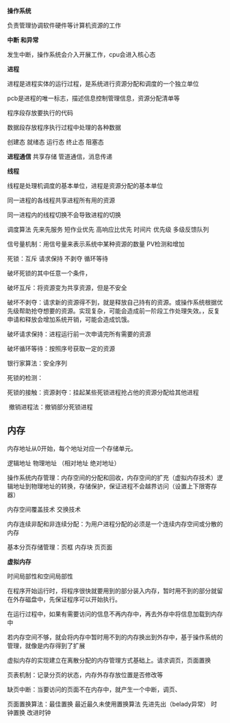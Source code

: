 **操作系统**

负责管理协调软件硬件等计算机资源的工作

**中断 和异常**

发生中断，操作系统会介入开展工作，cpu会进入核心态

**进程**

进程是进程实体的运行过程，是系统进行资源分配和调度的一个独立单位

pcb是进程的唯一标志，描述信息控制管理信息，资源分配清单等

程序段存放要执行的代码

数据段存放程序执行过程中处理的各种数据

创建态 就绪态 运行态 终止态 阻塞态

**进程通信** 共享存储 管道通信，消息传递

**线程**

线程是处理机调度的基本单位，进程是资源分配的基本单位

同一进程的各线程共享进程所有用的资源

同一进程内的线程切换不会导致进程的切换



调度算法 先来先服务 短作业优先 高响应比优先 时间片 优先级 多级反馈队列



信号量机制：用信号量来表示系统中某种资源的数量 PV检测和增加



死锁：互斥 请求保持 不剥夺 循环等待

破坏死锁的其中任意一个条件，

破坏互斥：将资源变为共享资源，但是不安全

破坏不剥夺：请求新的资源得不到，就是释放自己持有的资源。或操作系统根据优先级帮助抢夺想要的资源。实现复杂，可能会造成前一阶段工作处理失效。，反复申请和释放会增加系统开销，可能会造成饥饿。

破坏请求保持：进程运行前一次申请完所有需要的资源

破坏循环等待：按照序号获取一定的资源

银行家算法：安全序列

死锁的检测：

死锁的接触：资源剥夺：挂起某些死锁进程抢占他的资源分配给其他进程

​					撤销进程法：撤销部分死锁进程

 

##  内存

内存地址从0开始，每个地址对应一个存储单元。

逻辑地址 物理地址 （相对地址  绝对地址）

操作系统内存管理：内存空间的分配和回收，内存空间的扩充（虚拟内存技术）逻辑地址到物理地址的转换，存储保护，保证进程不会越界访问（设置上下限寄存器）

内存空间覆盖技术  交换技术

内存连续非配和非连续分配：为用户进程分配的必须是一个连续内存空间或分散的内存

基本分页存储管理：页框 内存块    页页面 



**虚拟内存**

时间局部性和空间局部性

在程序开始运行时，将程序很快就要用到的部分装入内存，暂时用不到的部分就留在外存磁盘中，先保证程序可以开始执行。

在运行过程中，如果有需要访问的信息不再内存中，再去外存中将信息加载到内存中

若内存空间不够，就会将内存中暂时用不到的内存换出到外存中，基于操作系统的管理，就像是内存得到了扩展

虚拟内存的实现建立在离散分配的内存管理方式基础上。请求调页，页面置换

页表机制：记录分页的状态，内存外存存放位置是否修改等

缺页中断：当要访问的页面不在内存中，就产生一个中断，调页、

页面置换算法：最佳置换 最近最久未使用置换算法   先进先出（belady异常）  时钟置换  改进时钟